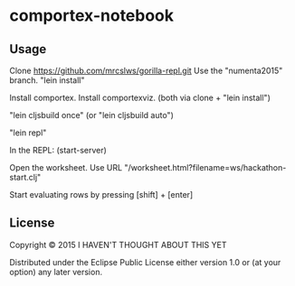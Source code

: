 # comportex-notebook

## Usage

Clone https://github.com/mrcslws/gorilla-repl.git
Use the "numenta2015" branch.
"lein install"

Install comportex.
Install comportexviz.
(both via clone + "lein install")

"lein cljsbuild once"
(or "lein cljsbuild auto")

"lein repl"

In the REPL:
(start-server)

Open the worksheet. Use URL "/worksheet.html?filename=ws/hackathon-start.clj"

Start evaluating rows by pressing [shift] + [enter]

## License

Copyright © 2015 I HAVEN'T THOUGHT ABOUT THIS YET

Distributed under the Eclipse Public License either version 1.0 or (at
your option) any later version.
